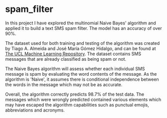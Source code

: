# spam_filter

In this project I have explored the multinomial Naive Bayes' algorithm and applied it to build a text SMS spam filter. The model has an accuracy of over 90%.

The dataset used for both training and testing of the algorithm was created by Tiago A. Almeida and José María Gómez Hidalgo, and can be found at [The UCL Machine Learning Repository](https://archive.ics.uci.edu/ml/datasets/sms+spam+collection). The dataset contains SMS messages that are already classified as being spam or not.

The Naive Bayes algorithm will assess whether each individual SMS message is spam by evaluating the word contents of the message. As the algorithm is 'Naive', it assumes there is conditional independence between the words in the message which may not be as accurate.

Overall, the algorithm correctly predicts 98.7% of the test data. The messages which were wrongly predicted contained various elements which may have escaped the algorithm capabilities such as punctual emojis, abbreviations and acronyms.
